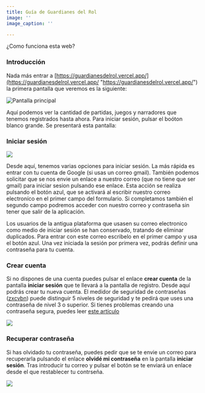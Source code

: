 ```yaml
---
title: Guía de Guardianes del Rol
image: ''
image_caption: ''

---
```

¿Como funciona esta web?

### Introducción

Nada más entrar a [https://guardianesdelrol.vercel.app/](https://guardianesdelrol.vercel.app/ "https://guardianesdelrol.vercel.app/") la primera pantalla que veremos es la siguiente:

![](/images/upload/screenshot_2021-05-22-guardianes-del-rol.png "Pantalla principal")

Aquí podemos ver la cantidad de partidas, juegos y narradores que tenemos registrados hasta ahora. Para iniciar sesión, pulsar el boóton blanco grande. Se presentará esta pantalla:

### Iniciar sesión

![](/images/upload/screenshot_2021-05-22-guardianes-del-rol-1.png)

Desde aquí, tenemos varias opciones para iniciar sesión. La más rápida es entrar con tu cuenta de Google (si usas un correo gmail). También podemos solicitar que se nos envie un enlace a nuestro correo (que no tiene que ser gmail) para iniciar sesion pulsando ese enlace. Esta acción se realiza pulsando el botón azul, que se activará al escribir nuestro correo electroníco en el primer campo del formulario. Si completamos también el segundo campo podremos acceder con nuestro correo y contraseña sin tener que salir de la aplicación.

Los usuarios de la antigua plataforma que usasen su correo electronico como medio de iniciar sesión se han conservado, tratando de eliminar duplicados. Para entrar con este correo escribelo en el primer campo y usa el botón azul. Una vez iniciada la sesión por primera vez, podrás definir una contraseña para tu cuenta.

### Crear cuenta

Si no dispones de una cuenta puedes pulsar el enlace **crear cuenta** de la pantalla **iniciar sesión** que te llevará a la pantalla de registro. Desde aquí podrás crear tu nueva cuenta. El medidor de seguridad de contraseñas ([zxcvbn](https://github.com/dropbox/zxcvbn "zxcvbn")) puede distinguir 5 niveles de seguridad y te pedirá que uses una contraseña de nivel 3 o superior. Si tienes problemas creando una contraseña segura, puedes leer [este artículo](https://www.xataka.com/basics/como-crear-contrasena-segura-como-gestionar-despues-para-proteger-tus-cuentas)

![](/images/upload/screenshot_2021-05-22-guardianes-del-rol-2.png)

### Recuperar contraseña

Si has olvidado tu contraseña, puedes pedir que se te envie un correo para recuperarla pulsando el enlace **olvidé mi contraseña** en la pantalla **iniciar sesión**. Tras introducir tu correo y pulsar el botón se te enviará un enlace desde el que restablecer tu contrseña.

![](/images/upload/screenshot_2021-05-22-guardianes-del-rol-3.png)